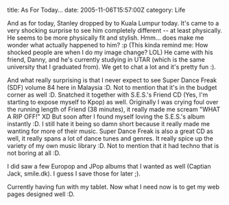 title: As For Today…
date: 2005-11-06T15:57:00Z
category: Life

And as for today, Stanley dropped by to Kuala Lumpur today. It's came to a very shocking surprise to see him completely different -- at least physically. He seems to be more physically fit and stylish. Hmm… does make me wonder what actually happened to him? :p (This kinda remind me: How shocked people are when I do my image change? LOL) He came with his friend, Danny, and he's currently studying in UTAR (which is the same university that I graduated from). We get to chat a lot and it's pretty fun :).

And what really surprising is that I never expect to see Super Dance Freak (SDF) volume 84 here in Malaysia :D. Not to mention that it's in the budget corner as well :D. Snatched it together with S.E.S.'s Friend CD (Yes, I'm starting to expose myself to Kpop) as well. Originally I was crying foul over the running length of Friend (38 minutes), it really made me scream "WHAT A RIP OFF!" XD But soon after I found myself loving the S.E.S.'s album instantly :D. I still hate it being so damn short because it really made me wanting for more of their music. Super Dance Freak is also a great CD as well, it really spans a lot of dance tunes and genres. It really spice up the variety of my own music library :D. Not to mention that it had techno that is not boring at all :D.

I did saw a few Europop and JPop albums that I wanted as well (Captian Jack, smile.dk). I guess I save those for later ;).

Currently having fun with my tablet. Now what I need now is to get my web pages designed well :D.
